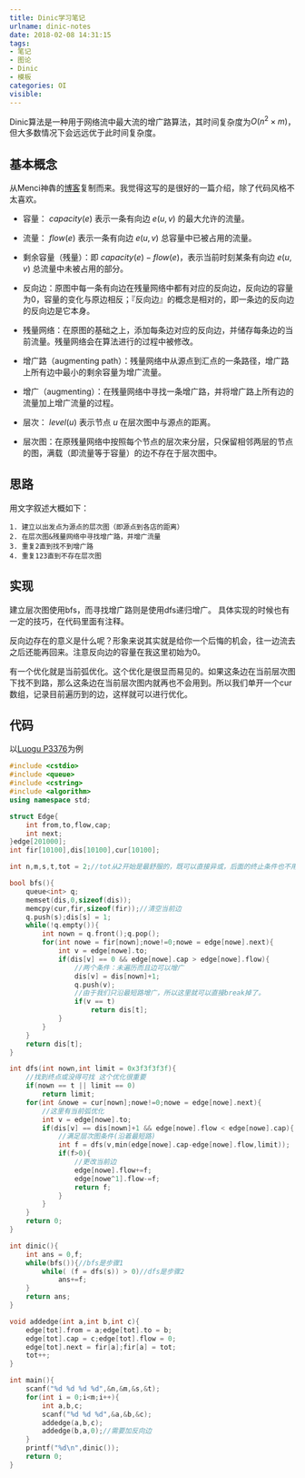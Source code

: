 ```yaml
---
title: Dinic学习笔记
urlname: dinic-notes
date: 2018-02-08 14:31:15
tags:
- 笔记
- 图论
- Dinic
- 模板
categories: OI
visible:
---
```


Dinic算法是一种用于网络流中最大流的增广路算法，其时间复杂度为$O(n^2 \times m)$，但大多数情况下会远远优于此时间复杂度。

<!-- more -->

## 基本概念

从Menci神犇的[博客](https://oi.men.ci/dinic-notes/)复制而来。我觉得这写的是很好的一篇介绍，除了代码风格不太喜欢。

- 容量： ${capacity}(e)$ 表示一条有向边 $e(u,v)$ 的最大允许的流量。

- 流量： ${flow}(e)$ 表示一条有向边 $e(u,v)$ 总容量中已被占用的流量。

- 剩余容量（残量）：即 $capacity(e)−flow(e)$，表示当前时刻某条有向边 $e(u,v)$ 总流量中未被占用的部分。

- 反向边：原图中每一条有向边在残量网络中都有对应的反向边，反向边的容量为$0$，容量的变化与原边相反；『反向边』的概念是相对的，即一条边的反向边的反向边是它本身。

- 残量网络：在原图的基础之上，添加每条边对应的反向边，并储存每条边的当前流量。残量网络会在算法进行的过程中被修改。

- 增广路（augmenting path）：残量网络中从源点到汇点的一条路径，增广路上所有边中最小的剩余容量为增广流量。

- 增广（augmenting）：在残量网络中寻找一条增广路，并将增广路上所有边的流量加上增广流量的过程。

- 层次： $level(u)$ 表示节点 $u$ 在层次图中与源点的距离。

- 层次图：在原残量网络中按照每个节点的层次来分层，只保留相邻两层的节点的图，满载（即流量等于容量）的边不存在于层次图中。

## 思路

用文字叙述大概如下：

```
1. 建立以出发点为源点的层次图（即源点到各店的距离）
2. 在层次图&残量网络中寻找增广路，并增广流量
3. 重复2直到找不到增广路
4. 重复123直到不存在层次图
```

## 实现

建立层次图使用bfs，而寻找增广路则是使用dfs递归增广。
具体实现的时候也有一定的技巧，在代码里面有注释。

反向边存在的意义是什么呢？形象来说其实就是给你一个后悔的机会，往一边流去之后还能再回来。注意反向边的容量在我这里初始为0。

有一个优化就是当前弧优化。这个优化是很显而易见的。如果这条边在当前层次图下找不到路，那么这条边在当前层次图内就再也不会用到。所以我们单开一个cur数组，记录目前遍历到的边，这样就可以进行优化。

## 代码

以[Luogu P3376](https://www.luogu.org/problemnew/show/P3376)为例



```cpp
#include <cstdio>
#include <queue>
#include <cstring>
#include <algorithm>
using namespace std;

struct Edge{
    int from,to,flow,cap;
    int next;
}edge[201000];
int fir[10100],dis[10100],cur[10100];

int n,m,s,t,tot = 2;//tot从2开始是最舒服的，既可以直接异或，后面的终止条件也不用想来想去。

bool bfs(){
    queue<int> q;
    memset(dis,0,sizeof(dis));
    memcpy(cur,fir,sizeof(fir));//清空当前边
    q.push(s);dis[s] = 1;
    while(!q.empty()){
        int nown = q.front();q.pop();
        for(int nowe = fir[nown];nowe!=0;nowe = edge[nowe].next){
            int v = edge[nowe].to;
            if(dis[v] == 0 && edge[nowe].cap > edge[nowe].flow){
                //两个条件：未遍历而且边可以增广
                dis[v] = dis[nown]+1;
                q.push(v);
                //由于我们只沿最短路增广，所以这里就可以直接break掉了。
                if(v == t)
                    return dis[t];
            }
        }
    }
    return dis[t];
}

int dfs(int nown,int limit = 0x3f3f3f3f){
    //找到终点或没得可找 这个优化很重要
    if(nown == t || limit == 0)
        return limit;
    for(int &nowe = cur[nown];nowe!=0;nowe = edge[nowe].next){
        //这里有当前弧优化
        int v = edge[nowe].to;
        if(dis[v] == dis[nown]+1 && edge[nowe].flow < edge[nowe].cap){
            //满足层次图条件(沿着最短路)
            int f = dfs(v,min(edge[nowe].cap-edge[nowe].flow,limit));
            if(f>0){
                //更改当前边
                edge[nowe].flow+=f;
                edge[nowe^1].flow-=f;
                return f;
            }
        }
    }
    return 0;
}

int dinic(){
    int ans = 0,f;
    while(bfs()){//bfs是步骤1
        while( (f = dfs(s)) > 0)//dfs是步骤2
            ans+=f;
    }
    return ans;
}

void addedge(int a,int b,int c){
    edge[tot].from = a;edge[tot].to = b;
    edge[tot].cap = c;edge[tot].flow = 0;
    edge[tot].next = fir[a];fir[a] = tot;
    tot++;
}

int main(){
    scanf("%d %d %d %d",&n,&m,&s,&t);
    for(int i = 0;i<m;i++){
        int a,b,c;
        scanf("%d %d %d",&a,&b,&c);
        addedge(a,b,c);
        addedge(b,a,0);//需要加反向边
    }
    printf("%d\n",dinic());
    return 0;
}
```


